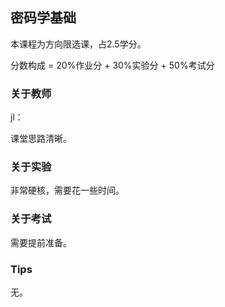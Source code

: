 ## 密码学基础

本课程为方向限选课，占2.5学分。

分数构成 = 20%作业分 + 30%实验分 + 50%考试分

### 关于教师

jl：

课堂思路清晰。

### 关于实验

非常硬核，需要花一些时间。

### 关于考试

需要提前准备。

### Tips

无。
